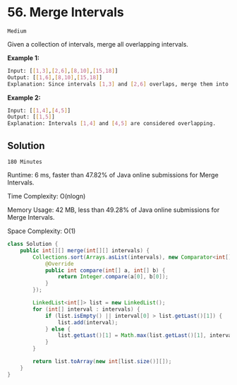 # 56. Merge Intervals

`Medium`

Given a collection of intervals, merge all overlapping intervals.

**Example 1:**

```bash
Input: [[1,3],[2,6],[8,10],[15,18]]
Output: [[1,6],[8,10],[15,18]]
Explanation: Since intervals [1,3] and [2,6] overlaps, merge them into [1,6].
```

**Example 2:**

```bash
Input: [[1,4],[4,5]]
Output: [[1,5]]
Explanation: Intervals [1,4] and [4,5] are considered overlapping.
```

## Solution

`180 Minutes`

Runtime: 6 ms, faster than 47.82% of Java online submissions for Merge Intervals.

Time Complexity: O(nlogn)

Memory Usage: 42 MB, less than 49.28% of Java online submissions for Merge Intervals.

Space Complexity: O(1)

```java
class Solution {
    public int[][] merge(int[][] intervals) {
        Collections.sort(Arrays.asList(intervals), new Comparator<int[]>() {
            @Override
            public int compare(int[] a, int[] b) {
                return Integer.compare(a[0], b[0]);
            }
        });

        LinkedList<int[]> list = new LinkedList();
        for (int[] interval : intervals) {
            if (list.isEmpty() || interval[0] > list.getLast()[1]) {
                list.add(interval);
            } else {
                list.getLast()[1] = Math.max(list.getLast()[1], interval[1]);
            }
        }

        return list.toArray(new int[list.size()][]);
    }
}
```
